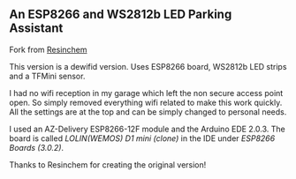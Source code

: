 ## An ESP8266 and WS2812b LED Parking Assistant

Fork from [Resinchem](https://github.com/Resinchem/ESP-Parking-Assistant)

This version is a dewifid version. Uses ESP8266 board, WS2812b LED strips and a TFMini sensor.

I had no wifi reception in my garage which left the non secure access point open.
So simply removed everything wifi related to make this work quickly.
All the settings are at the top and can be simply changed to personal needs.

I used an AZ-Delivery ESP8266-12F module and the Arduino EDE 2.0.3. The board is called *LOLIN(WEMOS) D1 mini (clone)* in the IDE under *ESP8266 Boards (3.0.2)*.

Thanks to Resinchem for creating the original version!

